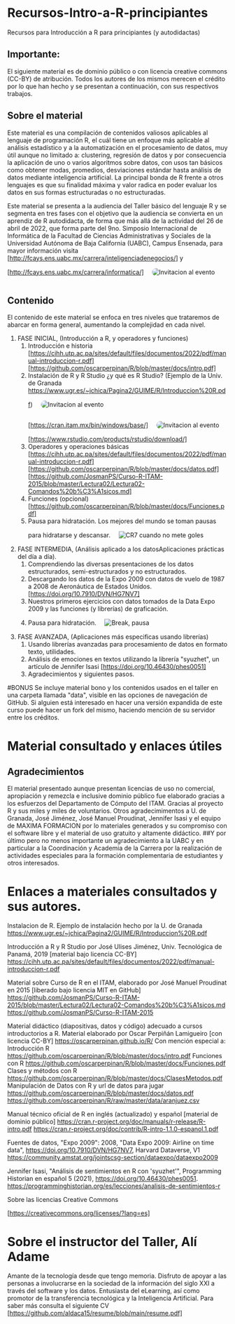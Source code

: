 # Recursos-Intro-a-R-principiantes
Recursos para Introducción a R para principiantes (y autodidactas)

## Importante:
El siguiente material es de dominio público o con licencia creative commons (CC-BY) de atribución. Todos los autores de los mismos merecen el crédito por lo que han hecho y se presentan a continuación, con sus respectivos trabajos.

## Sobre el material
Este material es una compilación de contenidos valiosos aplicables al lenguaje de programación R, el cuál tiene un enfoque más aplicable al análisis estadístico y a la automatización en el procesamiento de datos, muy útil aunque no limitado a: clustering, regresión de datos y por consecuencia la aplicación de uno o varios algoritmos sobre datos, con usos tan básicos como obtener modas, promedios, desviaciones estándar hasta análisis de datos mediante inteligencia artificial. La principal bonda de R frente a otros lenguajes es que su finalidad máxima y valor radica en poder evaluar los datos en sus formas estructuradas o no estructuradas.

Este material se presenta a la audiencia del Taller básico del lenguaje R y se segmenta en tres fases con el objetivo que la audiencia se convierta en un aprendiz de R autodidacta, de forma que más allá de la actividad del 26 de abril de 2022, que forma parte del 9no. Simposio Internacional de Informática de la Facultad de Ciencias Administrativas y Sociales de la Universidad Autónoma de Baja California (UABC), Campus Ensenada, para mayor información visita [http://fcays.ens.uabc.mx/carrera/inteligenciadenegocios/] y [http://fcays.ens.uabc.mx/carrera/informatica/]
<img src="data/evento-invitacion.jpeg" alt="Invitacion al evento" style="margin:15px;border-radius:10px" />

## Contenido
El contenido de este material se enfoca en tres niveles que trataremos de abarcar en forma general, aumentando la complejidad en cada nivel.
1. FASE INICIAL, (Introducción a R, y operadores y funciones)
    1. Introducción e historia
[https://cihh.utp.ac.pa/sites/default/files/documentos/2022/pdf/manual-introduccion-r.pdf] [https://github.com/oscarperpinan/R/blob/master/docs/intro.pdf]
    2. Instalación de R y R Studio ¿y qué es R Studio? (Ejemplo de la Univ. de Granada https://www.ugr.es/~jchica/Pagina2/GUIME/R/Introduccion%20R.pdf)
    <img src="data/descargarRitam.gif" alt="Invitacion al evento" style="margin:15px;border-radius:10px" /> [https://cran.itam.mx/bin/windows/base/]
    <img src="data/descargarRstudio.gif" alt="Invitacion al evento" style="margin:15px;border-radius:10px" /> [https://www.rstudio.com/products/rstudio/download/]
    3. Operadores y operaciones básicas [https://cihh.utp.ac.pa/sites/default/files/documentos/2022/pdf/manual-introduccion-r.pdf] [https://github.com/oscarperpinan/R/blob/master/docs/datos.pdf] [https://github.com/JosmanPS/Curso-R-ITAM-2015/blob/master/Lectura02/Lectura02-Comandos%20b%C3%A1sicos.md]
    4. Funciones (opcional) [https://github.com/oscarperpinan/R/blob/master/docs/Funciones.pdf]
    5. Pausa para hidratación. Los mejores del mundo se toman pausas para hidratarse y descansar. <img src="data/break-325924911.jpg" alt="CR7 cuando no mete goles" style="margin:15px;" />
3. FASE INTERMEDIA, (Análisis aplicado a los datosAplicaciones prácticas del día a día).
    1. Comprendiendo las diversas presentaciones de los datos estructurados, semi-estructurados y no estructurados.
    2. Descargando los datos de la Expo 2009 con datos de vuelo de 1987 a 2008 de Aeronáutica de Estados Unidos. [https://doi.org/10.7910/DVN/HG7NV7]
    3. Nuestros primeros ejercicios con datos tomados de la Data Expo 2009 y las funciones (y librerías) de graficación.
    4. Pausa para hidratación. <img src="data/pause-break.jpg" alt="Break, pausa" style="margin:15px;" />
4. FASE AVANZADA, (Aplicaciones más especificas usando librerías)
    1. Usando librerías avanzadas para procesamiento de datos en formato texto, utilidades.
    2. Análisis de emociones en textos utilizando la librería "syuzhet", un artículo de Jennifer Isasi [https://doi.org/10.46430/phes0051]
    3. Agradecimientos y siguientes pasos.

#BONUS
Se incluye material bono y los contenidos usados en el taller en una carpeta llamada "data", visible en las opciones de navegación de GitHub. Si alguien está interesado en hacer una versión expandida de este curso puede hacer un fork del mismo, haciendo mención de su servidor entre los créditos.

# Material consultado y enlaces útiles
## Agradecimientos
El material presentado aunque presentan licencias de uso no comercial, apropiación y remezcla e inclusive dominio público fue elaborado gracias a los esfuerzos del Departamento de Cómputo del ITAM. Gracias al proyecto R y sus miles y miles de voluntarios. Otros agradecimimentos a U. de Granada, José Jiménez, José Manuel Proudinat, Jennifer Isasi y el equipo de MAXIMA FORMACION por lo materiales generados y su compromiso con el software libre y el material de uso gratuito y altamente didáctico.
##Y por último pero no menos importante un agradecimiento a la UABC y en particular a la Coordinación y Academia de la Carrera por la realización de actividades especiales para la formación complementaria de estudiantes y otros interesados.

# Enlaces a materiales consultados y sus autores.
Instalacion de R. Ejemplo de instalación hecho por la U. de Granada
https://www.ugr.es/~jchica/Pagina2/GUIME/R/Introduccion%20R.pdf

Introducción a R y R Studio por José Ulises Jiménez, Univ. Tecnológica de Panamá, 2019 [material bajo licencia CC-BY]
https://cihh.utp.ac.pa/sites/default/files/documentos/2022/pdf/manual-introduccion-r.pdf

Material sobre Curso de R en el ITAM, elaborado por José Manuel Proudinat en 2015 [liberado bajo licencia MIT en GitHub]
https://github.com/JosmanPS/Curso-R-ITAM-2015/blob/master/Lectura02/Lectura02-Comandos%20b%C3%A1sicos.md
https://github.com/JosmanPS/Curso-R-ITAM-2015

Material didáctico (diapositivas, datos y código) adecuado a cursos introductorios a R. Material elaborado por Oscar Perpiñán Lamigueiro [con licencia CC-BY]
https://oscarperpinan.github.io/R/
Con mención especial a:
Introducción R
https://github.com/oscarperpinan/R/blob/master/docs/intro.pdf
Funciones con R
https://github.com/oscarperpinan/R/blob/master/docs/Funciones.pdf
Clases y métodos con R
https://github.com/oscarperpinan/R/blob/master/docs/ClasesMetodos.pdf
Manipulación de Datos con R y url de datos para jugar
https://github.com/oscarperpinan/R/blob/master/docs/datos.pdf
https://github.com/oscarperpinan/R/raw/master/data/aranjuez.csv

Manual técnico oficial de R en inglés (actualizado) y español [material de dominio público]
https://cran.r-project.org/doc/manuals/r-release/R-intro.pdf
https://cran.r-project.org/doc/contrib/R-intro-1.1.0-espanol.1.pdf

Fuentes de datos, "Expo 2009":
2008, "Data Expo 2009: Airline on time data", https://doi.org/10.7910/DVN/HG7NV7, Harvard Dataverse, V1
https://community.amstat.org/jointscsg-section/dataexpo/dataexpo2009

Jennifer Isasi, "Análisis de sentimientos en R con 'syuzhet'", Programming Historian en español 5 (2021), https://doi.org/10.46430/phes0051.
https://programminghistorian.org/es/lecciones/analisis-de-sentimientos-r

Sobre las licencias Creative Commons

[https://creativecommons.org/licenses/?lang=es]

# Sobre el instructor del Taller, Alí Adame
Amante de la tecnología desde que tengo memoria. Disfruto de apoyar a las personas a involucrarse en la sociedad de la información del siglo XXI a través del software y los datos. Entusiasta del eLearning, así como promotor de la transferencia tecnológica y la Inteligencia Artificial.
Para saber más consulta el siguiente CV [https://github.com/aldaca15/resume/blob/main/resume.pdf]

